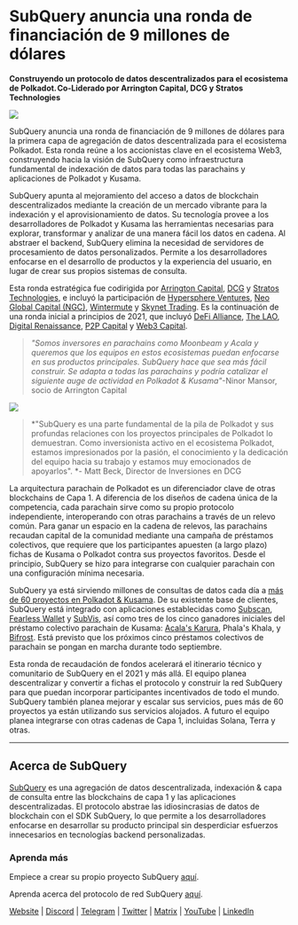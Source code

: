 # SubQuery anuncia una ronda de financiación de 9 millones de dólares

**Construyendo un protocolo de datos descentralizados para el ecosistema de Polkadot. Co-Liderado por Arrington Capital, DCG y Stratos Technologies**

![](https://cdn-images-1.medium.com/max/1600/0*PR4oqrB9Am03VseR)

SubQuery anuncia una ronda de financiación de 9 millones de dólares para la primera capa de agregación de datos descentralizada para el ecosistema Polkadot. Esta ronda reúne a los accionistas clave en el ecosistema Web3, construyendo hacia la visión de SubQuery como infraestructura fundamental de indexación de datos para todas las parachains y aplicaciones de Polkadot y Kusama.

SubQuery apunta al mejoramiento del acceso a datos de blockchain descentralizados mediante la creación de un mercado vibrante para la indexación y el aprovisionamiento de datos. Su tecnología provee a los desarrolladores de Polkadot y Kusama las herramientas necesarias para explorar, transformar y analizar de una manera fácil los datos en cadena. Al abstraer el backend, SubQuery elimina la necesidad de servidores de procesamiento de datos personalizados. Permite a los desarrolladores enfocarse en el desarrollo de productos y la experiencia del usuario, en lugar de crear sus propios sistemas de consulta.

Esta ronda estratégica fue codirigida por [Arrington Capital](https://arringtonxrpcapital.com/), [DCG](https://dcg.co/) y [Stratos Technologies](https://www.stratoslp.com/), e incluyó la participación de [Hypersphere Ventures](https://hypersphere.ventures/), [Neo Global Capital (NGC)](http://ngc.fund/), [Wintermute](https://www.wintermute.com/) y [Skynet Trading](http://skynettrading.com/). Es la continuación de una ronda inicial a principios de 2021, que incluyó [DeFi Alliance](https://defialliance.co/), [The LAO](https://www.thelao.io/), [Digital Renaissance](https://drf.ee/), [P2P Capital](https://www.p2pcap.com/) y [Web3 Capital](https://web3.capital/).

> *"Somos inversores en parachains como Moonbeam y Acala y queremos que los equipos en estos ecosistemas puedan enfocarse en sus productos principales. SubQuery hace que sea más fácil construir. Se adapta a todas las parachains y podría catalizar el siguiente auge de actividad en Polkadot & Kusama"*-Ninor Mansor, socio de Arrington Capital

![](https://cdn-images-1.medium.com/max/1600/1*j4VHuY_BgjkYv_bQ6_DmcQ.gif)

> *"SubQuery es una parte fundamental de la pila de Polkadot y sus profundas relaciones con los proyectos principales de Polkadot lo demuestran. Como inversionista activo en el ecosistema Polkadot, estamos impresionados por la pasión, el conocimiento y la dedicación del equipo hacia su trabajo y estamos muy emocionados de apoyarlos". *- Matt Beck, Director de Inversiones en DCG

La arquitectura parachain de Polkadot es un diferenciador clave de otras blockchains de Capa 1. A diferencia de los diseños de cadena única de la competencia, cada parachain sirve como su propio protocolo independiente, interoperando con otras parachains a través de un relevo común. Para ganar un espacio en la cadena de relevos, las parachains recaudan capital de la comunidad mediante una campaña de préstamos colectivos, que requiere que los participantes apuesten (a largo plazo) fichas de Kusama o Polkadot contra sus proyectos favoritos. Desde el principio, SubQuery se hizo para integrarse con cualquier parachain con una configuración mínima necesaria.

SubQuery ya está sirviendo millones de consultas de datos cada día a [más de 60 proyectos en Polkadot & Kusama](https://explorer.subquery.network/). De su existente base de clientes, SubQuery está integrado con aplicaciones establecidas como [Subscan](https://subquery.medium.com/subscans-multi-signature-tool-powered-by-subquery-926da3e4fc25), [Fearless Wallet](https://explorer.subquery.network/subquery/ef1rspb/fearless-wallet) y [SubVis](https://subquery.medium.com/explore-kusama-auctions-with-subvis-io-and-subquery-522351538d17), así como tres de los cinco ganadores iniciales del préstamo colectivo parachain de Kusama: [Acala's Karura](https://subquery.medium.com/karura-integrates-with-subquery-to-aggregate-and-serve-defi-data-to-kusama-builders-d34f0e722311), Phala's Khala, y [Bifrost](https://subquery.medium.com/bifrost-chooses-subquery-to-provide-the-data-for-their-new-dapp-c8005ee54f38). Está previsto que los próximos cinco préstamos colectivos de parachain se pongan en marcha durante todo septiembre.

Esta ronda de recaudación de fondos acelerará el itinerario técnico y comunitario de SubQuery en el 2021 y más allá. El equipo planea descentralizar y convertir a fichas el protocolo y construir la red SubQuery para que puedan incorporar participantes incentivados de todo el mundo. SubQuery también planea mejorar y escalar sus servicios, pues más de 60 proyectos ya están utilizando sus servicios alojados. A futuro el equipo planea integrarse con otras cadenas de Capa 1, incluidas Solana, Terra y otras.

* * * * *

## Acerca de SubQuery

[SubQuery](https://subquery.network) es una agregación de datos descentralizada, indexación & capa de consulta entre las blockchains de capa 1 y las aplicaciones descentralizadas. El protocolo abstrae las idiosincrasias de datos de blockchain con el SDK SubQuery, lo que permite a los desarrolladores enfocarse en desarrollar su producto principal sin desperdiciar esfuerzos innecesarios en tecnologías backend personalizadas.

### Aprenda más

Empiece a crear su propio proyecto SubQuery [aquí](https://doc.subquery.network/).

Aprenda acerca del protocolo de red SubQuery [aquí](https://static.subquery.network/whitepaper.pdf).

[Website](https://subquery.network/) | [Discord](https://discord.com/invite/78zg8aBSMG) | [Telegram](https://t.me/subquerynetwork) | [Twitter](https://twitter.com/subquerynetwork) | [Matrix](https://matrix.to/#/#subquery:matrix.org) | [YouTube](https://www.youtube.com/channel/UCi1a6NUUjegcLHDFLr7CqLw) | [LinkedIn](https://www.linkedin.com/company/subquery)